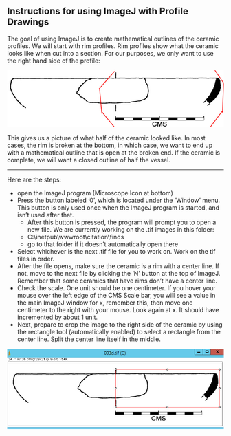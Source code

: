 ## Instructions for using ImageJ with Profile Drawings

The goal of using ImageJ is to create mathematical outlines of the ceramic profiles.  We will start with rim profiles.  Rim profiles show what the ceramic looks like when cut into a section.  For our purposes, we only want to use the right hand side of the profile:

![image1](images/image1.jpg)

This gives us a picture of what half of the ceramic looked like.  In most cases, the rim is broken at the bottom, in which case, we want to end up with a mathematical outline that is open at the broken end.  If the ceramic is complete, we will want a closed outline of half the vessel.

---

Here are the steps:
 * open the ImageJ program (Microscope Icon at bottom)
 * Press the button labeled ‘0’, which is located under the ‘Window’ menu.  This button is only used once when the ImageJ program is started, and isn’t used after that.
    * After this button is pressed, the program will prompt you to open a new file.  We are currently working on the .tif images in this folder:
    * C:\inetpub\wwwroot\citation\finds
    * go to that folder if it doesn’t automatically open there
 * Select whichever is the next .tif file for you to work on.  Work on the tif files in order.
 * After the file opens, make sure the ceramic is a rim with a center line.  If not, move to the next file by clicking the ‘N’ button at the top of ImageJ.  Remember that some ceramics that have rims don’t have a center line.
 * Check the scale.  One unit should be one centimeter.  If you hover your mouse over the left edge of the CMS Scale bar, you will see a value in the main ImageJ window for x, remember this, then move one centimeter to the right with your mouse.  Look again at x.  It should have incremented by about 1 unit.
 * Next, prepare to crop the image to the right side of the ceramic by using the rectangle tool (automatically enabled) to select a rectangle from the center line.  Split the center line itself in the middle.

![image2](images/image2.jpg)

